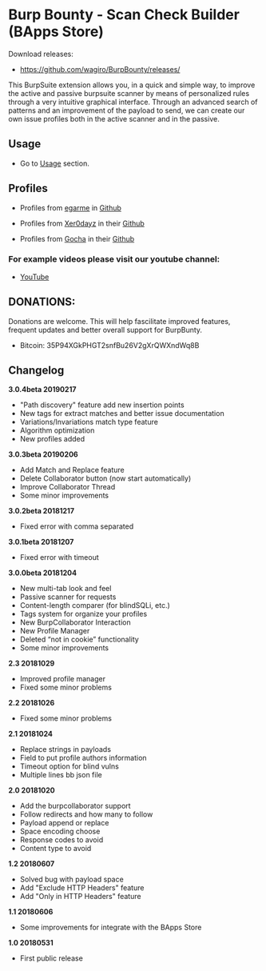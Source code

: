 # Burp Bounty - Scan Check Builder (BApps Store)

Download releases:

* https://github.com/wagiro/BurpBounty/releases/


This BurpSuite extension allows you, in a quick and simple way, to improve the active and passive burpsuite scanner by means of personalized rules through a very intuitive graphical interface. Through an advanced search of patterns and an improvement of the payload to send, we can create our own issue profiles both in the active scanner and in the passive.



## Usage

* Go to [Usage](https://github.com/wagiro/BurpBounty/wiki/usage) section.

## Profiles

* Profiles from [egarme](https://twitter.com/egarme) in [Github](https://github.com/wagiro/BurpBounty/tree/master/profiles/)

* Profiles from [Xer0dayz](https://twitter.com/xer0dayz) in their [Github](https://github.com/1N3/IntruderPayloads/tree/master/BurpBountyPayloads)
  
* Profiles from [Gocha](https://twitter.com/GochaOqradze) in their [Github](https://github.com/ghsec/BBProfiles)


### For example videos please visit our youtube channel:

* [YouTube](https://www.youtube.com/channel/UCSq4R2o9_nGIMHWZ4H98GkQ/videos)


## DONATIONS:
Donations are welcome. This will help fascilitate improved features, frequent updates and better overall support for BurpBunty.

* Bitcoin: 35P94XGkPHGT2snfBu26V2gXrQWXndWq8B


##  Changelog
**3.0.4beta 20190217**
* "Path discovery" feature add new insertion points
* New tags for extract matches and better issue documentation
* Variations/Invariations match type feature
* Algorithm optimization
* New profiles added 


**3.0.3beta 20190206**
* Add Match and Replace feature
* Delete Collaborator button (now start automatically)
* Improve Collaborator Thread
* Some minor improvements

**3.0.2beta 20181217**
* Fixed error with comma separated

**3.0.1beta 20181207**
* Fixed error with timeout


**3.0.0beta 20181204**
* New multi-tab look and feel
* Passive scanner for requests 
* Content-length comparer (for blindSQLi, etc.)
* Tags system for organize your profiles
* New BurpCollaborator Interaction
* New Profile Manager 
* Deleted “not in cookie” functionality
* Some minor improvements

**2.3 20181029**
* Improved profile manager
* Fixed some minor problems

**2.2 20181026**
* Fixed some minor problems

**2.1 20181024**
* Replace strings in payloads
* Field to put profile authors information
* Timeout option for blind vulns
* Multiple lines bb json file


**2.0 20181020**
* Add the burpcollaborator support
* Follow redirects and how many to follow
* Payload append or replace
* Space encoding choose
* Response codes to avoid
* Content type to avoid
 

**1.2 20180607**
 - Solved bug with payload space
 - Add "Exclude HTTP Headers" feature
 - Add "Only in HTTP Headers" feature
 
**1.1 20180606**
 - Some improvements for integrate with the BApps Store
 
**1.0 20180531**
 - First public release


